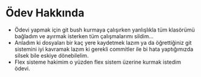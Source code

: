 # Ödev Hakkında

- Ödevi yapmak için git bush kurmaya çalışırken yanlışlıkla tüm klasörümü bağladım ve ayırmak isterken tüm çalışmalarımı sildim...
- Anladım ki dosyaları bir kaç yere kaydetmek lazım ya da öğrettiğiniz git sistemini iyi kavramak lazım ki gerekli commitler ile bi hata yaptığımızda silsek bile eskiye dönebilelim.
- Flex sisteme hakimim o yüzden flex sistem üzerine kurmak istedim ödevi.